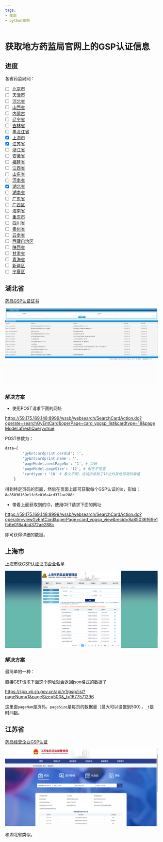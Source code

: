 ```yaml
---
tags:
- 爬虫
- python案例
---
```


# 获取地方药监局官网上的GSP认证信息

## 进度

各省药监局网：

- [ ] [北京市](http://yjj.beijing.gov.cn/)
- [ ] [天津市](http://scjg.tj.gov.cn/)
- [ ] [河北省](http://yjj.hebei.gov.cn/)
- [ ] [山西省](http://yjj.shanxi.gov.cn)
- [ ] [内蒙古](http://mpa.nmg.gov.cn)
- [ ] [辽宁省](http://ypjg.ln.gov.cn/)
- [ ] [吉林省](http://mpa.JL.gov.cn)
- [ ] [黑龙江省](http://mpa.hlj.gov.cn/)
- [x] [上海市](http://yjj.sh.gov.cn/)
- [x] [江苏省](http://da.jiangsu.gov.cn/)
- [ ] [浙江省](http://mpa.zj.gov.cn/)
- [ ] [安徽省](http://mpa.ah.gov.cn)
- [ ] [福建省](http://yjj.scjgj.fujian.gov.cn/default.htm)
- [ ] [江西省](http://mpa.jiangxi.gov.cn/)
- [ ] [山东省](http://mpa.shandong.gov.cn)
- [ ] [河南省](http://yjj.henan.gov.cn/)
- [x] [湖北省](http://mpa.hubei.gov.cn/)
- [ ] [湖南省](http://mpa.hunan.gov.cn/)
- [ ] [广东省](http://mpa.gd.gov.cn/)
- [ ] [广西区](http://yjj.gxzf.gov.cn/)
- [ ] [海南省](http://amr.hainan.gov.cn/himpa/)
- [ ] [重庆市](http://yaojianju.cq.gov.cn/)
- [ ] [四川省](http://yjj.sc.gov.cn/)
- [ ] [贵州省](http://yjj.guizhou.gov.cn/)
- [ ] [云南省](http://mpa.yn.gov.cn/)
- [ ] [西藏自治区](http://mpa.xizang.gov.cn/)
- [ ] [陕西省](http://mpa.shaanxi.gov.cn/)
- [ ] [甘肃省](http://yjj.gansu.gov.cn)
- [ ] [青海省](http://ypjgj.qinghai.gov.cn/)
- [ ] [新疆区](http://mpa.xinjiang.gov.cn/)
- [ ] [宁夏区](http://nxyjj.nx.gov.cn)

## 湖北省

[药品GSP认证证书](https://59.175.169.148:8999/wssb/websearch/SearchCardAction.do?operate=searchGyEntCard&operPage=card_ypgsp_list&cardtype=18)

![image-20230228154637849](assets/image-20230228154637849.png)

### 解决方案

- 使用POST请求下面的网址

https://59.175.169.148:8999/wssb/websearch/SearchCardAction.do?operate=searchGyEntCard&operPage=card_ypgsp_list&cardtype=18&pageModel.afreshQuery=true

POST参数为：

```python
data={
        'gyEntcardprint.cardid': '',
        'gyEntcardprint.name': '',
        'pageModel.nextPageNo': '1', # 页码
        'pageModel.pageSize': '12', # 似乎不可变
        'cardtype': '18' # 意义不明，没试出来除了18之外其他可用的取值
    }
```

得到特定页码的页面，然后在页面上即可获取每个GSP认证的id，形如：`8a85036169e1fc6e016a4cd372ae288c`

- 带着上面获取到的ID，使用GET请求下面的网址

https://59.175.169.148:8999/wssb/websearch/SearchCardAction.do?operate=viewGyEntCard&operPage=card_ypgsp_view&recid=8a85036169e1fc6e016a4cd372ae288c

即可获得详细的数据。

## 上海市

[上海市获GSP认证证书企业名单](https://sjcx.yjj.sh.gov.cn/#/gsp)

![image-20230228154648418](assets/image-20230228154648418.png)

### 解决方案

最简单的一种：

直接GET请求下面这个网址就会返回json格式的数据了

https://sjcx.yjj.sh.gov.cn/api/v1/gsp/list?pageNum=1&pageSize=500&_t=1677571296

这里面`pageNum`是页码，`pageSize`是每页的数据量（最大可以设置到500），`_t`是时间戳。

## 江苏省

[药品经营企业GSP认证](https://zwpt.da.jiangsu.gov.cn/datacenter/dc/list/9ef795a57980417cb24c274d67059910?pageNo=1)

![image-20230228154754970](assets/image-20230228154754970.png)

和湖北省类似。